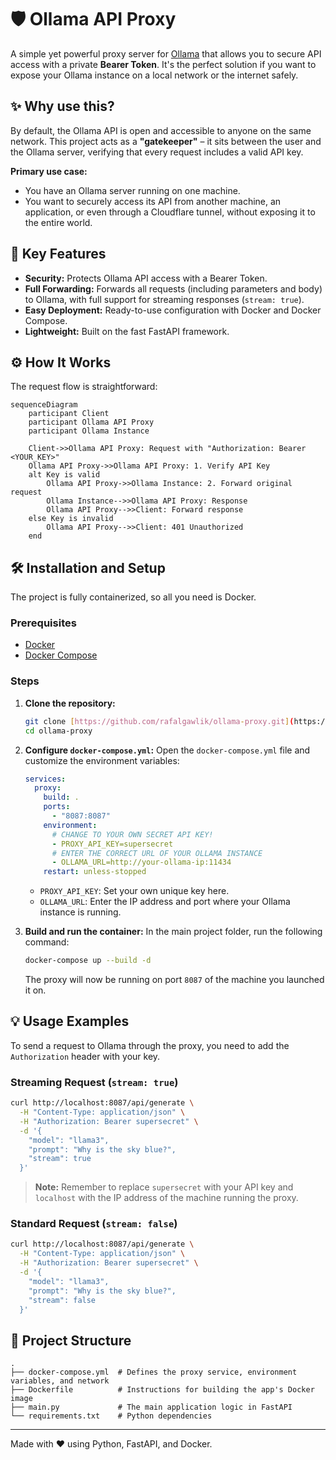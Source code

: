 # 🛡️ Ollama API Proxy

A simple yet powerful proxy server for [Ollama](https://ollama.com/) that allows you to secure API access with a private **Bearer Token**. It's the perfect solution if you want to expose your Ollama instance on a local network or the internet safely.

## ✨ Why use this?

By default, the Ollama API is open and accessible to anyone on the same network. This project acts as a **"gatekeeper"** – it sits between the user and the Ollama server, verifying that every request includes a valid API key.

**Primary use case:**

* You have an Ollama server running on one machine.
* You want to securely access its API from another machine, an application, or even through a Cloudflare tunnel, without exposing it to the entire world.

## 🚀 Key Features

* **Security:** Protects Ollama API access with a Bearer Token.
* **Full Forwarding:** Forwards all requests (including parameters and body) to Ollama, with full support for streaming responses (`stream: true`).
* **Easy Deployment:** Ready-to-use configuration with Docker and Docker Compose.
* **Lightweight:** Built on the fast FastAPI framework.

## ⚙️ How It Works

The request flow is straightforward:

```mermaid
sequenceDiagram
    participant Client
    participant Ollama API Proxy
    participant Ollama Instance

    Client->>Ollama API Proxy: Request with "Authorization: Bearer <YOUR_KEY>"
    Ollama API Proxy->>Ollama API Proxy: 1. Verify API Key
    alt Key is valid
        Ollama API Proxy->>Ollama Instance: 2. Forward original request
        Ollama Instance-->>Ollama API Proxy: Response
        Ollama API Proxy-->>Client: Forward response
    else Key is invalid
        Ollama API Proxy-->>Client: 401 Unauthorized
    end
```

## 🛠️ Installation and Setup

The project is fully containerized, so all you need is Docker.

### Prerequisites

* [Docker](https://www.docker.com/get-started)
* [Docker Compose](https://docs.docker.com/compose/install/)

### Steps

1.  **Clone the repository:**
    ```bash
    git clone [https://github.com/rafalgawlik/ollama-proxy.git](https://github.com/rafalgawlik/ollama-proxy.git)
    cd ollama-proxy
    ```

2.  **Configure `docker-compose.yml`:**
    Open the `docker-compose.yml` file and customize the environment variables:
    ```yaml
    services:
      proxy:
        build: .
        ports:
          - "8087:8087"
        environment:
          # CHANGE TO YOUR OWN SECRET API KEY!
          - PROXY_API_KEY=supersecret 
          # ENTER THE CORRECT URL OF YOUR OLLAMA INSTANCE
          - OLLAMA_URL=http://your-ollama-ip:11434 
        restart: unless-stopped
    ```
    * `PROXY_API_KEY`: Set your own unique key here.
    * `OLLAMA_URL`: Enter the IP address and port where your Ollama instance is running.

3.  **Build and run the container:**
    In the main project folder, run the following command:
    ```bash
    docker-compose up --build -d
    ```
    The proxy will now be running on port `8087` of the machine you launched it on.

## 💡 Usage Examples

To send a request to Ollama through the proxy, you need to add the `Authorization` header with your key.

### Streaming Request (`stream: true`)

```bash
curl http://localhost:8087/api/generate \
  -H "Content-Type: application/json" \
  -H "Authorization: Bearer supersecret" \
  -d '{
    "model": "llama3",
    "prompt": "Why is the sky blue?",
    "stream": true
  }'
```
> **Note:** Remember to replace `supersecret` with your API key and `localhost` with the IP address of the machine running the proxy.

### Standard Request (`stream: false`)

```bash
curl http://localhost:8087/api/generate \
  -H "Content-Type: application/json" \
  -H "Authorization: Bearer supersecret" \
  -d '{
    "model": "llama3",
    "prompt": "Why is the sky blue?",
    "stream": false
  }'
```

## 📂 Project Structure

```
.
├── docker-compose.yml  # Defines the proxy service, environment variables, and network
├── Dockerfile          # Instructions for building the app's Docker image
├── main.py             # The main application logic in FastAPI
└── requirements.txt    # Python dependencies
```

---

Made with ❤️ using Python, FastAPI, and Docker.
